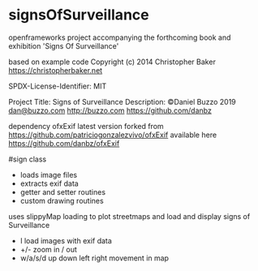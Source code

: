 # signsOfSurveillance
openframeworks project accompanying the forthcoming book and exhibition 'Signs Of Surveillance'


 based on example code Copyright (c) 2014 Christopher Baker <https://christopherbaker.net>

 SPDX-License-Identifier:    MIT

 Project Title: Signs of Surveillance
 Description:
 ©Daniel Buzzo 2019
 dan@buzzo.com
 http://buzzo.com
 https://github.com/danbz


dependency ofxExif
latest version forked from https://github.com/patriciogonzalezvivo/ofxExif available here https://github.com/danbz/ofxExif

#sign class
* loads image files
* extracts exif data
* getter and setter routines
* custom drawing routines

uses slippyMap loading to plot streetmaps and load and display signs of Surveillance

* l load images with exif data
* +/- zoom in / out
* w/a/s/d up down left right movement in map 
